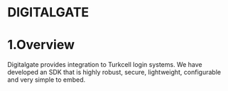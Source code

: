 # DIGITALGATE

# 1.Overview

Digitalgate provides integration to Turkcell login  systems. We have developed an SDK that is highly robust, secure, lightweight, configurable and very simple to embed.
